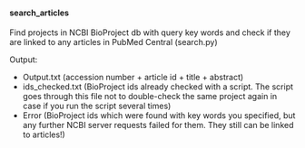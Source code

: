 #### search_articles
Find projects in NCBI BioProject db with query key words and check if they are linked to any articles in PubMed Central (search.py)

Output: 
* Output.txt (accession number + article id + title + abstract)
* ids_checked.txt (BioProject ids already checked with a script. The script goes through this file not to double-check the same project again in case if you run the script several times)
* Error (BioProject ids which were found with key words you specified, but any further NCBI server requests failed for them. They still can be linked to articles!)
